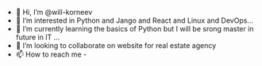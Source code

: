 - 👋 Hi, I’m @will-korneev
- 👀 I’m interested in Python and Jango and React and Linux and DevOps...
- 🌱 I’m currently learning the basics of Python but I will be srong master in future in IT ...
- 💞️ I’m looking to collaborate on website for real estate agency
- 📫 How to reach me - 

<!---
will-korneev/will-korneev is a ✨ special ✨ repository because its `README.md` (this file) appears on your GitHub profile.
You can click the Preview link to take a look at your changes.
--->
